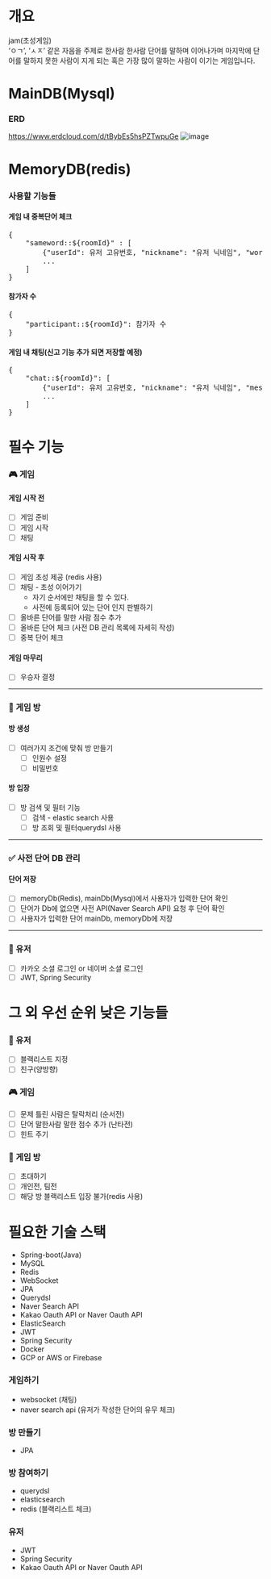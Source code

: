 # 개요
jam(초성게임)  
‘ㅇㄱ’, ‘ㅅㅈ’ 같은 자음을 주제로 한사람 한사람 단어를 말하며 이어나가며 마지막에 단어를 말하지 못한 사람이 지게 되는 혹은 가장 많이 말하는 사람이 이기는 게임입니다.

# MainDB(Mysql)
### ERD
https://www.erdcloud.com/d/tBybEs5hsPZTwpuGe
![image](https://user-images.githubusercontent.com/68364917/236667105-417adf9d-bad7-450d-9e24-2b6b67885608.png)

# MemoryDB(redis)
### 사용할 기능들
#### 게임 내 중복단어 체크
<pre>
{
    "sameword::${roomId}" : [
        {"userId": 유저 고유번호, "nickname": "유저 닉네임", "word": "작성단어"},
        ...
    ]
}
</pre>

#### 참가자 수
<pre>
{
    "participant::${roomId}": 참가자 수
}
</pre>

#### 게임 내 채팅(신고 기능 추가 되면 저장할 예정)
<pre>
{
    "chat::${roomId}": [
        {"userId": 유저 고유번호, "nickname": "유저 닉네임", "message": "작성단어", "createdAt":"작성시간"},
        ...
    ]
}
</pre>

# 필수 기능
### 🎮 게임
#### 게임 시작 전
- [ ] 게임 준비
- [ ] 게임 시작
- [ ] 채팅
#### 게임 시작 후
- [ ] 게임 초성 제공 (redis 사용)
- [ ] 채팅 - 초성 이어가기
    - 자기 순서에만 채팅을 할 수 있다.
    - 사전에 등록되어 있는 단어 인지 판별하기
- [ ] 올바른 단어를 말한 사람 점수 추가
- [ ] 올바른 단어 체크 (사전 DB 관리 목록에 자세히 작성)
- [ ] 중복 단어 체크
#### 게임 마무리
- [ ] 우승자 결정

---

### 🚪 게임 방
#### 방 생성
- [ ] 여러가지 조건에 맞춰 방 만들기
    - [ ] 인원수 설정
    - [ ] 비밀번호

#### 방 입장
- [ ] 방 검색 및 필터 기능
    - [ ] 검색 - elastic search 사용
    - [ ] 방 조회 및 필터querydsl 사용

--- 

### ✅ 사전 단어 DB 관리
#### 단어 저장
- [ ] memoryDb(Redis), mainDb(Mysql)에서 사용자가 입력한 단어 확인
- [ ] 단어가 Db에 없으면 사전 API(Naver Search API) 요청 후 단어 확인
- [ ] 사용자가 입력한 단어 mainDb, memoryDb에 저장

---
 
### 👥 유저
- [ ] 카카오 소셜 로그인 or 네이버 소셜 로그인
- [ ] JWT, Spring Security

# 그 외 우선 순위 낮은 기능들
### 👥 유저
- [ ] 블랙리스트 지정
- [ ] 친구(양방향)

### 🎮 게임
- [ ] 문제 틀린 사람은 탈락처리 (순서전)
- [ ] 단어 말한사람 말한 점수 추가 (난타전)
- [ ] 힌트 주기

### 🚪 게임 방
- [ ] 초대하기
- [ ] 개인전, 팀전
- [ ] 해당 방 블랙리스트 입장 불가(redis 사용)

# 필요한 기술 스택
- Spring-boot(Java)
- MySQL
- Redis
- WebSocket
- JPA
- Querydsl
- Naver Search API
- Kakao Oauth API or Naver Oauth API
- ElasticSearch
- JWT
- Spring Security
- Docker
- GCP or AWS or Firebase

### 게임하기
- websocket (채팅)
- naver search api (유저가 작성한 단어의 유무 체크)
### 방 만들기
- JPA
### 방 참여하기
- querydsl
- elasticsearch
- redis (블랙리스트 체크)
### 유저
- JWT
- Spring Security
- Kakao Oauth API or Naver Oauth API
